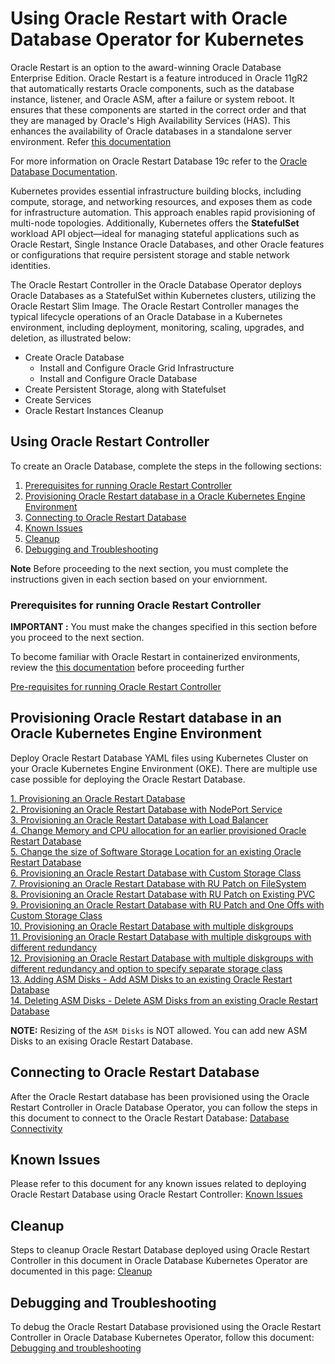 # Using Oracle Restart with Oracle Database Operator for Kubernetes

Oracle Restart is an option to the award-winning Oracle Database Enterprise Edition. Oracle Restart is a feature introduced in Oracle 11gR2 that automatically restarts Oracle components, such as the database instance, listener, and Oracle ASM, after a failure or system reboot. It ensures that these components are started in the correct order and that they are managed by Oracle's High Availability Services (HAS). This enhances the availability of Oracle databases in a standalone server environment. Refer [this documentation](https://docs.oracle.com/cd/E18283_01/server.112/e17120/restart001.htm)

For more information on Oracle Restart Database 19c refer to the [Oracle Database Documentation](http://docs.oracle.com/en/database/).

Kubernetes provides essential infrastructure building blocks, including compute, storage, and networking resources, and exposes them as code for infrastructure automation. This approach enables rapid provisioning of multi-node topologies. Additionally, Kubernetes offers the **StatefulSet** workload API object—ideal for managing stateful applications such as Oracle Restart, Single Instance Oracle Databases, and other Oracle features or configurations that require persistent storage and stable network identities.

The Oracle Restart Controller in the Oracle Database Operator deploys Oracle Databases as a StatefulSet within Kubernetes clusters, utilizing the Oracle Restart Slim Image. The Oracle Restart Controller manages the typical lifecycle operations of an Oracle Database in a Kubernetes environment, including deployment, monitoring, scaling, upgrades, and deletion, as illustrated below:

* Create Oracle Database
  * Install and Configure Oracle Grid Infrastructure
  * Install and Configure Oracle Database
* Create Persistent Storage, along with Statefulset
* Create Services
* Oracle Restart Instances Cleanup

## Using Oracle Restart Controller

To create an Oracle Database, complete the steps in the following sections:

1. [Prerequisites for running Oracle Restart Controller](#prerequisites-for-running-oracle-restart-controller)  
2. [Provisioning Oracle Restart database in a Oracle Kubernetes Engine Environment](#provisioning-oracle-restart-database-in-an-oracle-kubernetes-engine-environment)
3. [Connecting to Oracle Restart Database](#connecting-to-oracle-restart-database)
4. [Known Issues](#known-issues)
5. [Cleanup](#cleanup)
6. [Debugging and Troubleshooting](#debugging-and-troubleshooting)

**Note** Before proceeding to the next section, you must complete the instructions given in each section based on your enviornment.

### Prerequisites for running Oracle Restart Controller

**IMPORTANT :** You must make the changes specified in this section before you proceed to the next section.

To become familiar with Oracle Restart in containerized environments, review the [this documentation](https://github.com/oracle/docker-images/blob/main/OracleDatabase/RAC/OracleRealApplicationClusters/docs/orestart/README.md) before proceeding further

[Pre-requisites for running Oracle Restart Controller](./provisioning/prerequisites_oracle_restart_db.md)

## Provisioning Oracle Restart database in an Oracle Kubernetes Engine Environment

Deploy Oracle Restart Database YAML files using Kubernetes Cluster on your Oracle Kubernetes Engine Environment (OKE). There are multiple use case possible for deploying the Oracle Restart Database.

[1. Provisioning an Oracle Restart Database](./provisioning/provisioning_oracle_restart_db.md)  
[2. Provisioning an Oracle Restart Database with NodePort Service](./provisioning/provisioning_oracle_restart_db_nodeport.md)  
[3. Provisioning an Oracle Restart Database with Load Balancer](./provisioning/provisioning_oracle_restart_db_loadbalancer.md)  
[4. Change Memory and CPU allocation for an earlier provisioned Oracle Restart Database](./provisioning/change_memory_cpu_for_oracle_restart_db.md)  
[5. Change the size of Software Storage Location for an existing Oracle Restart Database](./provisioning/change_sw_storage_size_for_oracle_restart_db.md)  
[6. Provisioning an Oracle Restart Database with Custom Storage Class](./provisioning/provisioning_oracle_restart_storage_class.md)  
[7. Provisioning an Oracle Restart Database with RU Patch on FileSystem](./provisioning/provisioning_oracle_restart_db_rupatch.md)  
[8. Provisioning an Oracle Restart Database with RU Patch on Existing PVC](./provisioning/provisioning_oracle_restart_rupatch_pvc.md)  
[9. Provisioning an Oracle Restart Database with RU Patch and One Offs with Custom Storage Class](./provisioning/provisioning_oracle_restart_db_rupatch_oneoffs.md)  
[10. Provisioning an Oracle Restart Database with multiple diskgroups](./provisioning/provisioning_oracle_restart_multiple_diskgroups.md)  
[11. Provisioning an Oracle Restart Database with multiple diskgroups with different redundancy](./provisioning/provisioning_oracle_restart_multiple_diskgroups_with_redundancy.md)   
[12. Provisioning an Oracle Restart Database with multiple diskgroups with different redundancy and option to specify separate storage class](./provisioning/oraclerestart_prov_multiple_diskgroups_with_redundancy_with_separate_storage_class.md)  
[13. Adding ASM Disks - Add ASM Disks to an existing Oracle Restart Database](./provisioning/add_asm_disk_to_an_existing_restart_database.md)  
[14. Deleting ASM Disks - Delete ASM Disks from an existing Oracle Restart Database](./provisioning/delete_asm_disks_from_an_existing_restart_database.md)

**NOTE:** Resizing of the `ASM Disks` is NOT allowed. You can add new ASM Disks to an exising Oracle Restart Database.

## Connecting to Oracle Restart Database

After the Oracle Restart database has been provisioned using the Oracle Restart Controller in Oracle Database Operator, you can follow the steps in this document to connect to the Oracle Restart Database: [Database Connectivity](./provisioning/database_connection.md)

## Known Issues

Please refer to this document for any known issues related to deploying Oracle Restart Database using Oracle Restart Controller: [Known Issues](./provisioning/known_issues.md)

## Cleanup

Steps to cleanup Oracle Restart Database deployed using Oracle Restart Controller in this document in Oracle Database Kubernetes Operator are documented in this page: [Cleanup](./provisioning/cleanup.md)


## Debugging and Troubleshooting

To debug the Oracle Restart Database provisioned using the Oracle Restart Controller in Oracle Database Kubernetes Operator, follow this document: [Debugging and troubleshooting](./provisioning/debugging.md)
